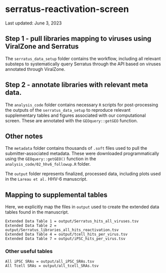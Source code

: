 # serratus-reactivation-screen

Last updated: June 3, 2023

## Step 1 - pull libraries mapping to viruses using ViralZone and Serratus

The `serratus_data_setup` folder contains the workflow, including all relevant substeps to systematically query Serratus through the API based on viruses annotated through ViralZone.

## Step 2 - annotate libraries with relevant meta data. 

The `analysis_code` folder contains necessary `R` scripts for post-processing the outputs of the `serratus_data_setup` to reproduce relevant supplementary tables
and figures associated with our computational screen. These are annotated with the `GEOquery::getGEO` function. 

## Other notes

The `metadata` folder contains thousands of `.soft` files used to pull the submitter-associated metadata. 
These were downloaded programmatically using the `GEOquery::getGEO()` function in the `analysis_code/02_hhv6_followup.R` folder. 

The `output` folder represents finalized, processed data, including plots used in the `Lareau et al.` HHV-6 manuscript.

## Mapping to supplemental tables

Here, we explicitly map the files in `output` used to create the extended data tables found in the manuscript. 

```
Extended Data Table 1 = output/Serratus_hits_all_viruses.tsv
Extended Data Table 2 = output/Serratus_libraries_all_hits_reactivation.tsv
Extended Data Table 4 = output/tcell_hits_per_virus.tsv
Extended Data Table 7 = output/iPSC_hits_per_virus.tsv

```

### Other useful tables
```
All iPSC SRAs = output/all_iPSC_SRAs.tsv
All Tcell SRAs = output/all_tcell_SRAs.tsv
```
<br>
